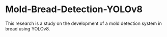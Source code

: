 # Mold-Bread-Detection-YOLOv8
This research is a study on the development of a mold detection system in bread using YOLOv8.
